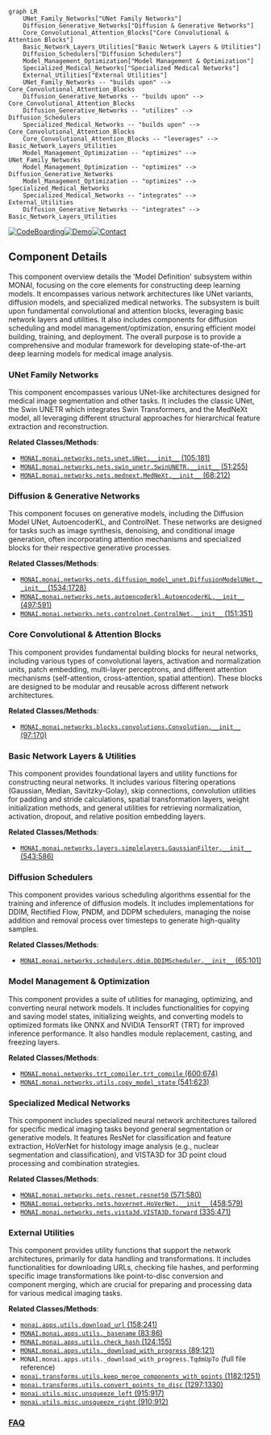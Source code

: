 ```mermaid
graph LR
    UNet_Family_Networks["UNet Family Networks"]
    Diffusion_Generative_Networks["Diffusion & Generative Networks"]
    Core_Convolutional_Attention_Blocks["Core Convolutional & Attention Blocks"]
    Basic_Network_Layers_Utilities["Basic Network Layers & Utilities"]
    Diffusion_Schedulers["Diffusion Schedulers"]
    Model_Management_Optimization["Model Management & Optimization"]
    Specialized_Medical_Networks["Specialized Medical Networks"]
    External_Utilities["External Utilities"]
    UNet_Family_Networks -- "builds upon" --> Core_Convolutional_Attention_Blocks
    Diffusion_Generative_Networks -- "builds upon" --> Core_Convolutional_Attention_Blocks
    Diffusion_Generative_Networks -- "utilizes" --> Diffusion_Schedulers
    Specialized_Medical_Networks -- "builds upon" --> Core_Convolutional_Attention_Blocks
    Core_Convolutional_Attention_Blocks -- "leverages" --> Basic_Network_Layers_Utilities
    Model_Management_Optimization -- "optimizes" --> UNet_Family_Networks
    Model_Management_Optimization -- "optimizes" --> Diffusion_Generative_Networks
    Model_Management_Optimization -- "optimizes" --> Specialized_Medical_Networks
    Specialized_Medical_Networks -- "integrates" --> External_Utilities
    Diffusion_Generative_Networks -- "integrates" --> Basic_Network_Layers_Utilities
```
[![CodeBoarding](https://img.shields.io/badge/Generated%20by-CodeBoarding-9cf?style=flat-square)](https://github.com/CodeBoarding/GeneratedOnBoardings)[![Demo](https://img.shields.io/badge/Try%20our-Demo-blue?style=flat-square)](https://www.codeboarding.org/demo)[![Contact](https://img.shields.io/badge/Contact%20us%20-%20contact@codeboarding.org-lightgrey?style=flat-square)](mailto:contact@codeboarding.org)

## Component Details

This component overview details the 'Model Definition' subsystem within MONAI, focusing on the core elements for constructing deep learning models. It encompasses various network architectures like UNet variants, diffusion models, and specialized medical networks. The subsystem is built upon fundamental convolutional and attention blocks, leveraging basic network layers and utilities. It also includes components for diffusion scheduling and model management/optimization, ensuring efficient model building, training, and deployment. The overall purpose is to provide a comprehensive and modular framework for developing state-of-the-art deep learning models for medical image analysis.

### UNet Family Networks
This component encompasses various UNet-like architectures designed for medical image segmentation and other tasks. It includes the classic UNet, the Swin UNETR which integrates Swin Transformers, and the MedNeXt model, all leveraging different structural approaches for hierarchical feature extraction and reconstruction.


**Related Classes/Methods**:

- <a href="https://github.com/Project-MONAI/MONAI/blob/master/monai/networks/nets/unet.py#L105-L181" target="_blank" rel="noopener noreferrer">`MONAI.monai.networks.nets.unet.UNet.__init__` (105:181)</a>
- <a href="https://github.com/Project-MONAI/MONAI/blob/master/monai/networks/nets/swin_unetr.py#L51-L255" target="_blank" rel="noopener noreferrer">`MONAI.monai.networks.nets.swin_unetr.SwinUNETR.__init__` (51:255)</a>
- <a href="https://github.com/Project-MONAI/MONAI/blob/master/monai/networks/nets/mednext.py#L68-L212" target="_blank" rel="noopener noreferrer">`MONAI.monai.networks.nets.mednext.MedNeXt.__init__` (68:212)</a>


### Diffusion & Generative Networks
This component focuses on generative models, including the Diffusion Model UNet, AutoencoderKL, and ControlNet. These networks are designed for tasks such as image synthesis, denoising, and conditional image generation, often incorporating attention mechanisms and specialized blocks for their respective generative processes.


**Related Classes/Methods**:

- <a href="https://github.com/Project-MONAI/MONAI/blob/master/monai/networks/nets/diffusion_model_unet.py#L1534-L1728" target="_blank" rel="noopener noreferrer">`MONAI.monai.networks.nets.diffusion_model_unet.DiffusionModelUNet.__init__` (1534:1728)</a>
- <a href="https://github.com/Project-MONAI/MONAI/blob/master/monai/networks/nets/autoencoderkl.py#L497-L591" target="_blank" rel="noopener noreferrer">`MONAI.monai.networks.nets.autoencoderkl.AutoencoderKL.__init__` (497:591)</a>
- <a href="https://github.com/Project-MONAI/MONAI/blob/master/monai/networks/nets/controlnet.py#L151-L351" target="_blank" rel="noopener noreferrer">`MONAI.monai.networks.nets.controlnet.ControlNet.__init__` (151:351)</a>


### Core Convolutional & Attention Blocks
This component provides fundamental building blocks for neural networks, including various types of convolutional layers, activation and normalization units, patch embedding, multi-layer perceptrons, and different attention mechanisms (self-attention, cross-attention, spatial attention). These blocks are designed to be modular and reusable across different network architectures.


**Related Classes/Methods**:

- <a href="https://github.com/Project-MONAI/MONAI/blob/master/monai/networks/blocks/convolutions.py#L97-L170" target="_blank" rel="noopener noreferrer">`MONAI.monai.networks.blocks.convolutions.Convolution.__init__` (97:170)</a>


### Basic Network Layers & Utilities
This component provides foundational layers and utility functions for constructing neural networks. It includes various filtering operations (Gaussian, Median, Savitzky-Golay), skip connections, convolution utilities for padding and stride calculations, spatial transformation layers, weight initialization methods, and general utilities for retrieving normalization, activation, dropout, and relative position embedding layers.


**Related Classes/Methods**:

- <a href="https://github.com/Project-MONAI/MONAI/blob/master/monai/networks/layers/simplelayers.py#L543-L586" target="_blank" rel="noopener noreferrer">`MONAI.monai.networks.layers.simplelayers.GaussianFilter.__init__` (543:586)</a>


### Diffusion Schedulers
This component provides various scheduling algorithms essential for the training and inference of diffusion models. It includes implementations for DDIM, Rectified Flow, PNDM, and DDPM schedulers, managing the noise addition and removal process over timesteps to generate high-quality samples.


**Related Classes/Methods**:

- <a href="https://github.com/Project-MONAI/MONAI/blob/master/monai/networks/schedulers/ddim.py#L65-L101" target="_blank" rel="noopener noreferrer">`MONAI.monai.networks.schedulers.ddim.DDIMScheduler.__init__` (65:101)</a>


### Model Management & Optimization
This component provides a suite of utilities for managing, optimizing, and converting neural network models. It includes functionalities for copying and saving model states, initializing weights, and converting models to optimized formats like ONNX and NVIDIA TensorRT (TRT) for improved inference performance. It also handles module replacement, casting, and freezing layers.


**Related Classes/Methods**:

- <a href="https://github.com/Project-MONAI/MONAI/blob/master/monai/networks/trt_compiler.py#L600-L674" target="_blank" rel="noopener noreferrer">`MONAI.monai.networks.trt_compiler.trt_compile` (600:674)</a>
- <a href="https://github.com/Project-MONAI/MONAI/blob/master/monai/networks/utils.py#L541-L623" target="_blank" rel="noopener noreferrer">`MONAI.monai.networks.utils.copy_model_state` (541:623)</a>


### Specialized Medical Networks
This component includes specialized neural network architectures tailored for specific medical imaging tasks beyond general segmentation or generative models. It features ResNet for classification and feature extraction, HoVerNet for histology image analysis (e.g., nuclear segmentation and classification), and VISTA3D for 3D point cloud processing and combination strategies.


**Related Classes/Methods**:

- <a href="https://github.com/Project-MONAI/MONAI/blob/master/monai/networks/nets/resnet.py#L571-L580" target="_blank" rel="noopener noreferrer">`MONAI.monai.networks.nets.resnet.resnet50` (571:580)</a>
- <a href="https://github.com/Project-MONAI/MONAI/blob/master/monai/networks/nets/hovernet.py#L458-L579" target="_blank" rel="noopener noreferrer">`MONAI.monai.networks.nets.hovernet.HoVerNet.__init__` (458:579)</a>
- <a href="https://github.com/Project-MONAI/MONAI/blob/master/monai/networks/nets/vista3d.py#L335-L471" target="_blank" rel="noopener noreferrer">`MONAI.monai.networks.nets.vista3d.VISTA3D.forward` (335:471)</a>


### External Utilities
This component provides utility functions that support the network architectures, primarily for data handling and transformations. It includes functionalities for downloading URLs, checking file hashes, and performing specific image transformations like point-to-disc conversion and component merging, which are crucial for preparing and processing data for various medical imaging tasks.


**Related Classes/Methods**:

- <a href="https://github.com/Project-MONAI/MONAI/blob/master/monai/apps/utils.py#L158-L241" target="_blank" rel="noopener noreferrer">`monai.apps.utils.download_url` (158:241)</a>
- <a href="https://github.com/Project-MONAI/MONAI/blob/master/monai/apps/utils.py#L83-L86" target="_blank" rel="noopener noreferrer">`MONAI.monai.apps.utils._basename` (83:86)</a>
- <a href="https://github.com/Project-MONAI/MONAI/blob/master/monai/apps/utils.py#L124-L155" target="_blank" rel="noopener noreferrer">`MONAI.monai.apps.utils.check_hash` (124:155)</a>
- <a href="https://github.com/Project-MONAI/MONAI/blob/master/monai/apps/utils.py#L89-L121" target="_blank" rel="noopener noreferrer">`MONAI.monai.apps.utils._download_with_progress` (89:121)</a>
- `MONAI.monai.apps.utils._download_with_progress.TqdmUpTo` (full file reference)
- <a href="https://github.com/Project-MONAI/MONAI/blob/master/monai/transforms/utils.py#L1182-L1251" target="_blank" rel="noopener noreferrer">`monai.transforms.utils.keep_merge_components_with_points` (1182:1251)</a>
- <a href="https://github.com/Project-MONAI/MONAI/blob/master/monai/transforms/utils.py#L1297-L1330" target="_blank" rel="noopener noreferrer">`monai.transforms.utils.convert_points_to_disc` (1297:1330)</a>
- <a href="https://github.com/Project-MONAI/MONAI/blob/master/monai/utils/misc.py#L915-L917" target="_blank" rel="noopener noreferrer">`monai.utils.misc.unsqueeze_left` (915:917)</a>
- <a href="https://github.com/Project-MONAI/MONAI/blob/master/monai/utils/misc.py#L910-L912" target="_blank" rel="noopener noreferrer">`monai.utils.misc.unsqueeze_right` (910:912)</a>




### [FAQ](https://github.com/CodeBoarding/GeneratedOnBoardings/tree/main?tab=readme-ov-file#faq)